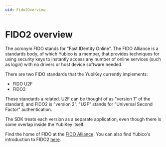 ```yaml
---
uid: Fido2Overview
---
```


<!-- Copyright 2022 Yubico AB

Licensed under the Apache License, Version 2.0 (the "License");
you may not use this file except in compliance with the License.
You may obtain a copy of the License at

    http://www.apache.org/licenses/LICENSE-2.0

Unless required by applicable law or agreed to in writing, software
distributed under the License is distributed on an "AS IS" BASIS,
WITHOUT WARRANTIES OR CONDITIONS OF ANY KIND, either express or implied.
See the License for the specific language governing permissions and
limitations under the License. -->

# FIDO2 overview

The acronym FIDO stands for "Fast IDentity Online". The FIDO Alliance is a standards body,
of which Yubico is a member, that provides techniques for using security keys to instantly
access any number of online services (such as login) with no drivers or host device
software needed.

There are two FIDO standards that the YubiKey currently implements:

- FIDO U2F
- FIDO2

These standards a related. U2F can be thought of as "version 1" of the standard, and FIDO2
is "version 2". "U2F" stands for "Universal Second Factor" authentication.

The SDK treats each version as a separate application, even though there is some overlap
inside the YubiKey itself.

Find the home of FIDO at the [FIDO Alliance](https://fidoalliance.org/). You can also find
Yubico's introduction to FIDO2 [here](https://www.yubico.com/authentication-standards/fido2/).
